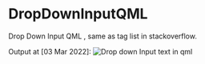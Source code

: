 # DropDownInputQML
Drop Down Input QML , same as tag list in stackoverflow.

Output at [03 Mar 2022]:
![Drop down Input text in qml](https://s6.uupload.ir/files/drop_down_input_text_in_qml_ta9.gif)

